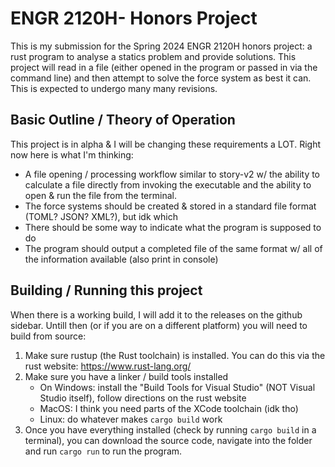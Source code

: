 # ENGR 2120H- Honors Project
This is my submission for the Spring 2024 ENGR 2120H honors project: a rust program to analyse a statics problem 
and provide solutions. This project will read in a file (either opened in the program or passed in via the command line)
and then attempt to solve the force system as best it can. This is expected to undergo many many revisions.

## Basic Outline / Theory of Operation
This project is in alpha & I will be changing these requirements a LOT. Right now here is what I'm thinking:
- A file opening / processing workflow similar to story-v2 w/ the ability to calculate a file directly from invoking the
executable and the ability to open & run the file from the terminal. 
- The force systems should be created & stored in a standard file format (TOML? JSON? XML?), but idk which
- There should be some way to indicate what the program is supposed to do
- The program should output a completed file of the same format w/ all of the information available (also print in console)


## Building / Running this project
When there is a working build, I will add it to the releases on the github sidebar. Untill then (or if you are on a different platform)
you will need to build from source:
1) Make sure rustup (the Rust toolchain) is installed. You can do this via the rust website: https://www.rust-lang.org/
2) Make sure you have a linker / build tools installed
    - On Windows: install the "Build Tools for Visual Studio" (NOT Visual Studio itself), follow directions on the rust website
    - MacOS: I think you need parts of the XCode toolchain (idk tho)
    - Linux: do whatever makes ```cargo build``` work
3) Once you have everything installed (check by running ```cargo build``` in a terminal), you can download the source code,
navigate into the folder and run ```cargo run``` to run the program.